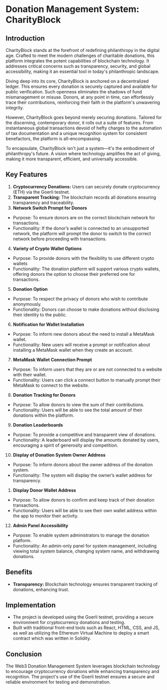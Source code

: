 # Donation Management System: CharityBlock

## Introduction

CharityBlock stands at the forefront of redefining philanthropy in the digital age. Crafted to meet the modern challenges of charitable donations, this platform integrates the potent capabilities of blockchain technology. It addresses critical concerns such as transparency, security, and global accessibility, making it an essential tool in today's philanthropic landscape.

Diving deep into its core, CharityBlock is anchored on a decentralized ledger. This ensures every donation is securely captured and available for public verification. Such openness eliminates the shadows of fund mismanagement or misuse. Donors, at any point in time, can effortlessly trace their contributions, reinforcing their faith in the platform's unwavering integrity.

However, CharityBlock goes beyond merely securing donations. Tailored for the discerning, contemporary donor, it rolls out a suite of features. From instantaneous global transactions devoid of hefty charges to the automation of tax documentation and a unique recognition system for consistent benefactors, the platform is all-encompassing. 

To encapsulate, CharityBlock isn't just a system—it's the embodiment of philanthropy's future. A vision where technology amplifies the act of giving, making it more transparent, efficient, and universally accessible.

## Key Features

1. **Cryptocurrency Donations:** Users can securely donate cryptocurrency (ETH) via the Goerli testnet.
2. **Transparent Tracking:** The blockchain records all donations ensuring transparency and traceability.
3. **Network Switch Prompt for Donors**
-	Purpose: To ensure donors are on the correct blockchain network for transactions.
-	Functionality: If the donor’s wallet is connected to an unsupported network, the platform will prompt the donor to switch to the correct network before proceeding with transactions.
4. **Variety of Crypto Wallet Options**
-	Purpose: To provide donors with the flexibility to use different crypto wallets
- Functionality: The donation platform will support various crypto wallets, offering donors the option to choose their preferred one for transactions.
5. **Donation Option**
-	Purpose: To respect the privacy of donors who wish to contribute anonymously.
- Functionality: Donors can choose to make donations without disclosing their identity to the public.
6. **Notification for Wallet Installation**
-	Purpose: To inform new donors about the need to install a MetaMask wallet.
-	Functionality: New users will receive a prompt or notification about installing a MetaMask wallet when they create an account.
7.	**MetaMask Wallet Connection Prompt**
-	Purpose: To inform users that they are or are not connected to a website with their wallet.
-	Functionality: Users can click a connect button to manually prompt their MetaMask to connect to the website.
8.	**Donation Tracking for Donors**
-	Purpose: To allow donors to view the sum of their contributions.
-	Functionality: Users will be able to see the total amount of their donations within the platform.
9.	**Donation Leaderboards**
-	Purpose: To provide a competitive and transparent view of donations.
-	Functionality: A leaderboard will display the amounts donated by users, encouraging a spirit of generosity and competition.
10.	**Display of Donation System Owner Address**
-	Purpose: To inform donors about the owner address of the donation system.
-	Functionality: The system will display the owner’s wallet address for transparency.
  1.	**Display Donor Wallet Address**
- Purpose: To allow donors to confirm and keep track of their donation transactions.
-	Functionality: Users will be able to see their own wallet address within the app to monitor their activity.
  12.	**Admin Panel Accessibility**
-	Purpose: To enable system administrators to manage the donation platform.
-	Functionality: An admin-only panel for system management, including viewing total system balance, changing system name, and withdrawing donations.


## Benefits

- **Transparency:** Blockchain technology ensures transparent tracking of donations, enhancing trust.

## Implementation

- The project is developed using the Goerli testnet, providing a secure environment for cryptocurrency donations and testing.
- Built with traditional front-end tools such as React, HTML, CSS, and JS, as well as utilizing the Ethereum Virtual Machine to deploy a smart contract which was written in Solidity.

## Conclusion

The Web3 Donation Management System leverages blockchain technology to encourage cryptocurrency donations while enhancing transparency and recognition. The project's use of the Goerli testnet ensures a secure and reliable environment for testing and demonstration.
